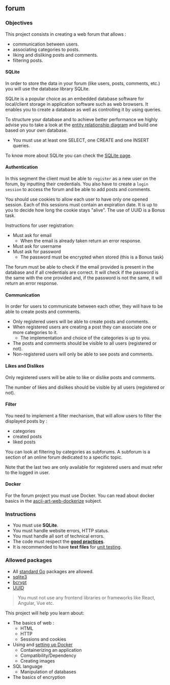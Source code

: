 ## forum

### Objectives

This project consists in creating a web forum that allows :

- communication between users.
- associating categories to posts.
- liking and disliking posts and comments.
- filtering posts.

#### SQLite

In order to store the data in your forum (like users, posts, comments, etc.) you will use the database library SQLite.

SQLite is a popular choice as an embedded database software for local/client storage in application software such as web browsers. It enables you to create a database as well as controlling it by using queries.

To structure your database and to achieve better performance we highly advise you to take a look at the [entity relationship diagram](https://www.smartdraw.com/entity-relationship-diagram/) and build one based on your own database.

- You must use at least one SELECT, one CREATE and one INSERT queries.

To know more about SQLite you can check the [SQLite page](https://www.sqlite.org/index.html).

#### Authentication

In this segment the client must be able to `register` as a new user on the forum, by inputting their credentials. You also have to create a `login session` to access the forum and be able to add posts and comments.

You should use cookies to allow each user to have only one opened session. Each of this sessions must contain an expiration date. It is up to you to decide how long the cookie stays "alive". The use of UUID is a Bonus task.

Instructions for user registration:

- Must ask for email
  - When the email is already taken return an error response.
- Must ask for username
- Must ask for password
  - The password must be encrypted when stored (this is a Bonus task)

The forum must be able to check if the email provided is present in the database and if all credentials are correct. It will check if the password is the same with the one provided and, if the password is not the same, it will return an error response.

#### Communication

In order for users to communicate between each other, they will have to be able to create posts and comments.

- Only registered users will be able to create posts and comments.
- When registered users are creating a post they can associate one or more categories to it.
  - The implementation and choice of the categories is up to you.
- The posts and comments should be visible to all users (registered or not).
- Non-registered users will only be able to see posts and comments.

#### Likes and Dislikes

Only registered users will be able to like or dislike posts and comments.

The number of likes and dislikes should be visible by all users (registered or not).

#### Filter

You need to implement a filter mechanism, that will allow users to filter the displayed posts by :

- categories
- created posts
- liked posts

You can look at filtering by categories as subforums. A subforum is a section of an online forum dedicated to a specific topic.

Note that the last two are only available for registered users and must refer to the logged in user.

#### Docker

For the forum project you must use Docker. You can read about docker basics in the [ascii-art-web-dockerize](../ascii-art-web/dockerize/README.md) subject.

### Instructions

- You must use **SQLite**.
- You must handle website errors, HTTP status.
- You must handle all sort of technical errors.
- The code must respect the [**good practices**](../good-practices/README.md).
- It is recommended to have **test files** for [unit testing](https://go.dev/doc/tutorial/add-a-test).

### Allowed packages

- All [standard Go](https://golang.org/pkg/) packages are allowed.
- [sqlite3](https://github.com/mattn/go-sqlite3)
- [bcrypt](https://pkg.go.dev/golang.org/x/crypto/bcrypt)
- [UUID](https://github.com/gofrs/uuid)

> You must not use any frontend libraries or frameworks like React, Angular, Vue etc.

This project will help you learn about:

- The basics of web :
  - HTML
  - HTTP
  - Sessions and cookies
- Using and [setting up Docker](https://docs.docker.com/get-started/)
  - Containerizing an application
  - Compatibility/Dependency
  - Creating images
- SQL language
  - Manipulation of databases
- The basics of encryption